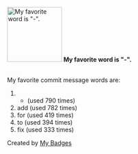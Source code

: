 <img src="https://github.com/my-badges/my-badges/blob/master/src/all-badges/favorite-word/favorite-word.png?raw=true" alt="My favorite word is &quot;-&quot;." title="My favorite word is &quot;-&quot;." width="128">
<strong>My favorite word is &quot;-&quot;.</strong>
<br><br>

My favorite commit message words are:

1. - (used 790 times)
2. add (used 782 times)
3. for (used 419 times)
4. to (used 394 times)
5. fix (used 333 times)


Created by <a href="https://github.com/my-badges/my-badges">My Badges</a>